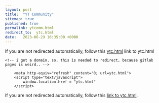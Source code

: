 ```yaml
---
layout: post
title:  "YT Community"
sitemap: true
published: true
permalink: ytcomm.html
redirect_to:  ytc.html
date:   2023-06-29 16:35:00 +0000
---
```

If you are not redirected automatically, follow this [ytc.html](ytc.html) link to ytc.html
<html lang="en">
<head>
	<meta charset="utf-8">
	<title>YT Community | Novimatrem - Blog</title>
	 <link rel="canonical" href="ytc.html">
	<!--[if IE]>
		<script src="https://html5shiv.googlecode.com/svn/trunk/html5.js"></script>
	<![endif]-->
	
	<!-- i got a domain, so, this is needed to redirect, because gitlab pages is weird.. -->
<script type="text/javascript">
console.log("trying to redirect to new new")
if (window.location.hostname == 'novimatrem.gitlab.io') {
   window.location.replace("ytc.html"); 
}
</script>

<link rel="canonical" href="ytc.html">
<!-- /i got a domain, so, this is needed to redirect, because gitlab pages is weird.. -->

        <meta http-equiv="refresh" content="0; url=ytc.html">
        <script type="text/javascript">
            window.location.href = "ytc.html"
        </script>
        
</head>

<body>

If you are not redirected automatically, follow this <a href='ytc.html'>link to ytc.html</a>.

</body>
</html>

